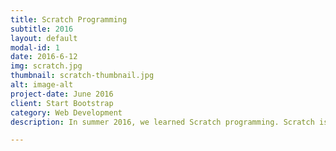 ```yaml
---
title: Scratch Programming
subtitle: 2016
layout: default
modal-id: 1
date: 2016-6-12
img: scratch.jpg
thumbnail: scratch-thumbnail.jpg
alt: image-alt
project-date: June 2016
client: Start Bootstrap
category: Web Development
description: In summer 2016, we learned Scratch programming. Scratch is a block-based coding site that is easy to learn, fun to use, and fairly powerful. Below are some of the programs developed by club members. Click the link to run the program. <br><a href="https://scratch.mit.edu/projects/118390165">Simple Drawing</a><br><a href="https://scratch.mit.edu/projects/118263308">More Drawing</a><br><a href="https://scratch.mit.edu/projects/114700603">Simple Playable Nyan Cat Game</a>

---
```

